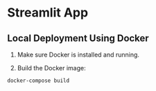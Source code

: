 # Streamlit App

## Local Deployment Using Docker

1. Make sure Docker is installed and running.

2. Build the Docker image:
```bash
docker-compose build